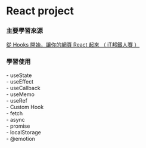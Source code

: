 # React project
<h3>主要學習來源</h3> 
<a href="https://ithelp.ithome.com.tw/users/20103315/ironman/2668?page=1">從 Hooks 開始，讓你的網頁 React 起來  （ iT邦鐵人賽 ）</a>

<h3>學習使用</h3>
- useState <br>
- useEffect <br>
- useCallback <br>
- useMemo <br>
- useRef <br>
- Custom Hook <br>
- fetch <br>
- async <br>
- promise <br>
- localStorage <br>
- @emotion <br>

